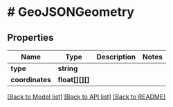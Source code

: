# # GeoJSONGeometry

## Properties

Name | Type | Description | Notes
------------ | ------------- | ------------- | -------------
**type** | **string** |  |
**coordinates** | **float[][][]** |  |

[[Back to Model list]](../../README.md#models) [[Back to API list]](../../README.md#endpoints) [[Back to README]](../../README.md)
